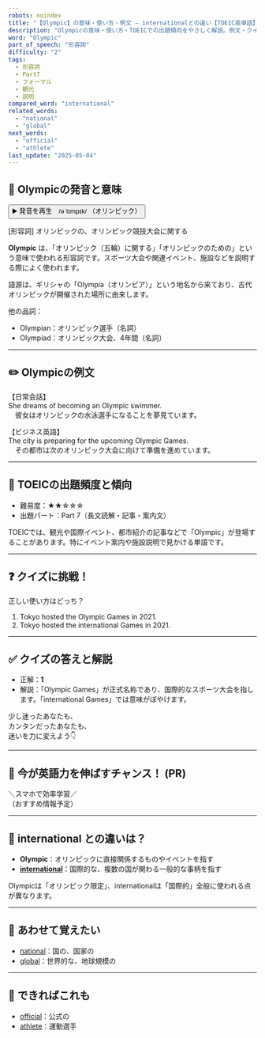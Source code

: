 ```yaml
---
robots: noindex
title: "【Olympic】の意味・使い方・例文 ― internationalとの違い【TOEIC英単語】"
description: "Olympicの意味・使い方・TOEICでの出題傾向をやさしく解説。例文・クイズ付きでinternationalとの違いもわかりやすく学べます。"
word: "Olympic"
part_of_speech: "形容詞"
difficulty: "2"
tags:
  - 形容詞
  - Part7
  - フォーマル
  - 観光
  - 説明
compared_word: "international"
related_words:
  - "national"
  - "global"
next_words:
  - "official"
  - "athlete"
last_update: "2025-05-04"
---
```


## 🔰 Olympicの発音と意味

<button class="play-audio" onclick="playTTS('Olympic')">
  <span class="play-audio-main">
    ▶️ 発音を再生　/əˈlɪmpɪk/
  </span>
  <span class="play-audio-sub">
    （オリンピック）
  </span>
</button>

[形容詞] オリンピックの、オリンピック競技大会に関する

**Olympic** は、「オリンピック（五輪）に関する」「オリンピックのための」という意味で使われる形容詞です。スポーツ大会や関連イベント、施設などを説明する際によく使われます。

語源は、ギリシャの「Olympia（オリンピア）」という地名から来ており、古代オリンピックが開催された場所に由来します。

他の品詞：  
- Olympian：オリンピック選手（名詞）
- Olympiad：オリンピック大会、4年間（名詞）

---

## ✏️ Olympicの例文

【日常会話】  
She dreams of becoming an Olympic swimmer.  
　彼女はオリンピックの水泳選手になることを夢見ています。

【ビジネス英語】  
The city is preparing for the upcoming Olympic Games.  
　その都市は次のオリンピック大会に向けて準備を進めています。

---

## 🎯 TOEICの出題頻度と傾向

- 難易度：★★☆☆☆
- 出題パート：Part 7（長文読解・記事・案内文）

TOEICでは、観光や国際イベント、都市紹介の記事などで「Olympic」が登場することがあります。特にイベント案内や施設説明で見かける単語です。

---

## ❓ クイズに挑戦！

正しい使い方はどっち？

1. Tokyo hosted the Olympic Games in 2021.  
2. Tokyo hosted the international Games in 2021.

---

## ✅ クイズの答えと解説

- 正解：**1**
- 解説：「Olympic Games」が正式名称であり、国際的なスポーツ大会を指します。「international Games」では意味がぼやけます。

少し迷ったあなたも、  
カンタンだったあなたも、  
迷いを力に変えよう👇️

---

## 🚀 今が英語力を伸ばすチャンス！ (PR)

<div class="info-center">
＼スマホで効率学習／<br>  
（おすすめ情報予定）
</div>

---

## 🤔  international との違いは？

- **Olympic**：オリンピックに直接関係するものやイベントを指す
- **[international](/word/international)**：国際的な、複数の国が関わる一般的な事柄を指す

Olympicは「オリンピック限定」、internationalは「国際的」全般に使われる点が異なります。

---

## 🧩 あわせて覚えたい

- [national](/word/national)：国の、国家の
- [global](/word/global)：世界的な、地球規模の

---

## 📖 できればこれも

- [official](/word/official)：公式の
- [athlete](/word/athlete)：運動選手

<!-- cvid: aid03_bid05 -->
